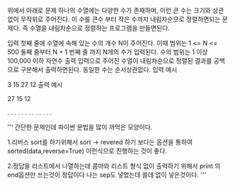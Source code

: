 위에서 아래로
문제
하나의 수열에는 다양한 수가 존재하며, 이런 큰 수는 크기와 상관 없이 무작위로 주어진다. 이 수를 큰수 부터 작은 수까지 내림차순으로 정렬하면되는 문제다. 즉 수열을 내림차순으로 정렬하는 프로그램을 만들면된다.

입력
첫째 줄에 수열에 속해 있는 수의 개수 N이 주어진다. 이때 범위는 1 <= N <= 500
둘째 줄부터 N + 1 번째 줄 까지 N개의 수가 입력된다. 수의 범위는 1 이상 100,000 이하 자연수
출력
입력으로 주어진 수열이 내림차순으로 정렬된 결과를 공백으로 구분해서 출력하면된다. 동일한 수는 순서상관없다.
입력 예시

3
15
27
12
출력 예시

27 15 12

.
.
.
.
.
.
.
.
.
.
.
.
.

'''
간단한 문제인데 파이썬 문법을 많이 까먹은 모양이다.

1.리버스 sort를 하기위해서
sort -> revered 하기 보다는 옵션을 통하여 sorted(data,reverse=True) 이런식으로 진행하는 것이 좋다.

2.정답을 리스트에서 나열하는데 콤마와 리스트 형식 없이 출력하기 위해서
print 의 end옵션만 쓰는것이 정답이다 나는 sep도 넣었는데 쓸데 없이 넣은것이다.
'''
